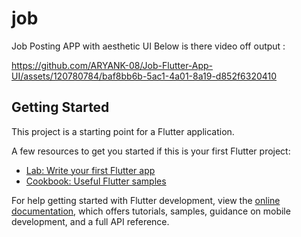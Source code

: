 # job

Job Posting APP with aesthetic UI Below is there video off output : 



https://github.com/ARYANK-08/Job-Flutter-App-UI/assets/120780784/baf8bb6b-5ac1-4a01-8a19-d852f6320410





## Getting Started

This project is a starting point for a Flutter application.

A few resources to get you started if this is your first Flutter project:

- [Lab: Write your first Flutter app](https://docs.flutter.dev/get-started/codelab)
- [Cookbook: Useful Flutter samples](https://docs.flutter.dev/cookbook)

For help getting started with Flutter development, view the
[online documentation](https://docs.flutter.dev/), which offers tutorials,
samples, guidance on mobile development, and a full API reference.

